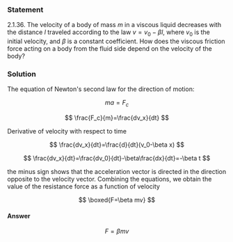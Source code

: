 ###  Statement

$2.1.36.$ The velocity of a body of mass $m$ in a viscous liquid decreases with the distance $l$ traveled according to the law $v = v_0 - \beta l$, where $v_0$ is the initial velocity, and $\beta$ is a constant coefficient. How does the viscous friction force acting on a body from the fluid side depend on the velocity of the body?

### Solution

The equation of Newton's second law for the direction of motion:

$$
ma = F_с
$$

$$
\frac{F_с}{m}=\frac{dv_x}{dt}
$$

Derivative of velocity with respect to time

$$
\frac{dv_x}{dt}=\frac{d}{dt}(v_0-\beta x)
$$

$$
\frac{dv_x}{dt}=\frac{dv_0}{dt}-\beta\frac{dx}{dt}=-\beta t
$$

the minus sign shows that the acceleration vector is directed in the direction opposite to the velocity vector. Combining the equations, we obtain the value of the resistance force as a function of velocity

$$
\boxed{F=\beta mv}
$$

#### Answer

$$
F = \beta mv
$$